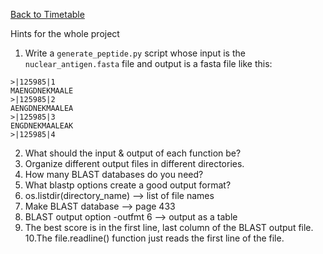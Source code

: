 <a href="https://github.com/ELIXIR-ITA-training/python_course"> Back to Timetable</a>

Hints for the whole project 

1. Write a `generate_peptide.py` script whose input is the `nuclear_antigen.fasta` file and output is a fasta file like this: 
```
>|125985|1
MAENGDNEKMAALE
>|125985|2
AENGDNEKMAALEA
>|125985|3
ENGDNEKMAALEAK
>|125985|4
```
2. What should the input & output of each function be?
3. Organize different output files in different directories.
4. How many BLAST databases do you need?
5. What blastp options create a good output format?
6. os.listdir(directory_name) --> list of file names
7. Make BLAST database --> page 433
8. BLAST output option -outfmt 6 --> output as a table
9. The best score is in the first line, last column of the BLAST output file.
10.The file.readline() function just reads the first line of the file.
